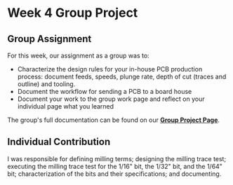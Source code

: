 # Week 4 Group Project

## Group Assignment
For this week, our assignment as a group was to:

 - Characterize the design rules for your in-house PCB production process: document feeds, speeds, plunge rate, depth of cut (traces and outline) and tooling.
 - Document the workflow for sending a PCB to a board house
 - Document your work to the group work page and reflect on your individual page what you learned

The group's full documentation can be found on our <a href="https://fabacademy.org/2024/labs/charlotte/assignments/week04c/">**Group Project Page**</a>.

## Individual Contribution

I was responsible for defining milling terms; designing the milling trace test; executing the milling trace test for the 1/16" bit, the 1/32" bit, and the 1/64" bit; characterization of the bits and their specifications; and documenting.
